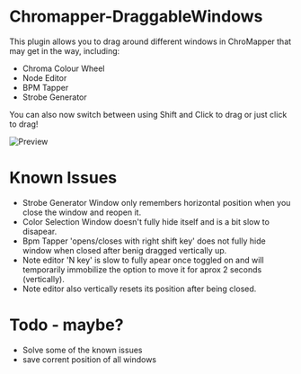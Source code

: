 # Chromapper-DraggableWindows
This plugin allows you to drag around different windows in ChroMapper that may get in the way, including:
- Chroma Colour Wheel
- Node Editor
- BPM Tapper
- Strobe Generator

You can also now switch between using Shift and Click to drag or just click to drag!

![Preview](https://github.com/Nibbl-z/Chromapper-DraggableWindows/blob/main/Preview.png?raw=true)

# Known Issues
- Strobe Generator Window only remembers horizontal position when you close the window and reopen it.
- Color Selection Window doesn't fully hide itself and is a bit slow to disapear.
- Bpm Tapper 'opens/closes with right shift key' does not fully hide window when closed after benig dragged vertically up.
- Note editor 'N key' is slow to fully apear once toggled on and will temporarily immobilize the option to move it for aprox 2 seconds (vertically).
- Note editor also vertically resets its position after being closed.

# Todo - maybe?
- Solve some of the known issues
- save corrent position of all windows
